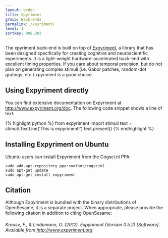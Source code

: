 ```yaml
---
layout: osdoc
title: Xpyriment
group: Back-ends
permalink: /xpyriment/
level: 1
sortkey: 008.003
---
```


The xpyriment back-end is built on top of [Expyriment][], a library that has been designed specifically for creating cognitive and neuroscientific experiments. It is a light-weight hardware-accelerated back-end with excellent timing properties. If you care about temporal precision, but do not plan on generating complex stimuli (i.e. Gabor patches, random-dot gratings, etc.) xpyriment is a good choice.

Using Expyriment directly
-------------------------

You can find extensive documentation on Expyriment at <http://www.expyriment.org/doc>. The following code snippet shows a line of text:

{% highlight python %}
from expyriment import stimuli
text = stimuli.TextLine('This is expyriment!')
text.present()
{% endhighlight %}

Installing Expyriment on Ubuntu
-------------------------------

Ubuntu users can install Expyriment from the Cogsci.nl PPA:

	sudo add-apt-repository ppa:smathot/cogscinl
	sudo apt-get update
	sudo apt-get install expyriment

Citation
--------

Although Expyriment is bundled with the binary distributions of OpenSesame, it is a separate project. When appropriate, please provide the following citation in addition to citing OpenSesame:

###### Krause, F., & Lindemann, O. (2012). Expyriment (Version 0.5.2) [Software]. Available from <http://www.expyriment.org>

[expyriment]: http://www.expyriment.org